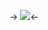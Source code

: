 -> ![](https://www.simpleimageresizer.com/_uploads/photos/59ada232/Untitled190_20240221083507_64.png)<-